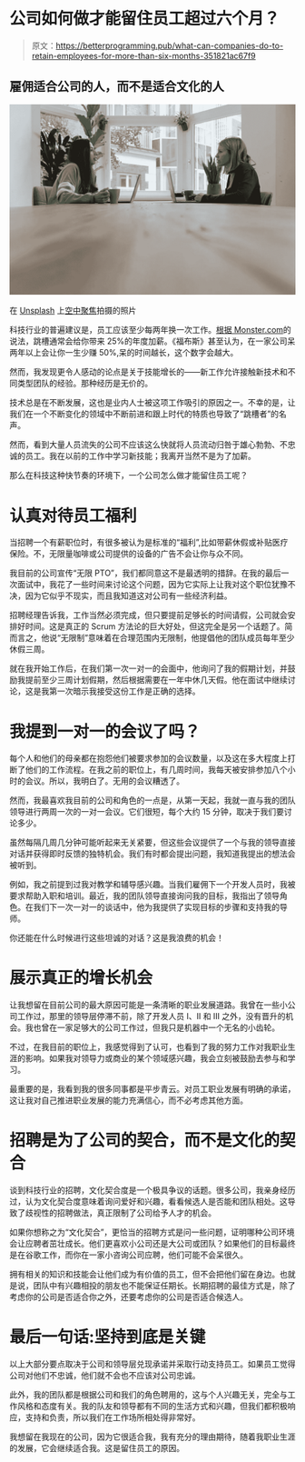 # 公司如何做才能留住员工超过六个月？

> 原文：<https://betterprogramming.pub/what-can-companies-do-to-retain-employees-for-more-than-six-months-351821ac67f9>

## 雇佣适合公司的人，而不是适合文化的人

![](img/04683655c834ddf53d7c6f19f3adfdc0.png)

在 [Unsplash](https://unsplash.com/s/photos/one-on-one?utm_source=unsplash&utm_medium=referral&utm_content=creditCopyText) 上[空中聚焦](https://unsplash.com/@airfocus?utm_source=unsplash&utm_medium=referral&utm_content=creditCopyText)拍摄的照片

科技行业的普遍建议是，员工应该至少每两年换一次工作。[根据 Monster.com](https://www.monster.com/career-advice/article/switch-jobs-earn-more-0517)的说法，跳槽通常会给你带来 25%的年度加薪。《福布斯》甚至认为，在一家公司呆两年以上会让你一生少赚 50%,呆的时间越长，这个数字会越大。

然而，我发现更令人感动的论点是关于技能增长的——新工作允许接触新技术和不同类型团队的经验。那种经历是无价的。

技术总是在不断发展，这也是业内人士被这项工作吸引的原因之一。不幸的是，让我们在一个不断变化的领域中不断前进和跟上时代的特质也导致了“跳槽者”的名声。

然而，看到大量人员流失的公司不应该这么快就将人员流动归咎于雄心勃勃、不忠诚的员工。我在以前的工作中学习新技能；我离开当然不是为了加薪。

那么在科技这种快节奏的环境下，一个公司怎么做才能留住员工呢？

# 认真对待员工福利

当招聘一个有薪职位时，有很多被认为是标准的“福利”,比如带薪休假或补贴医疗保险。不，无限量咖啡或公司提供的设备的广告不会让你与众不同。

我目前的公司宣传“无限 PTO”，我们都同意这不是最透明的措辞。在我的最后一次面试中，我花了一些时间来讨论这个问题，因为它实际上让我对这个职位犹豫不决，因为它似乎不现实，而且我知道这对公司有一些经济利益。

招聘经理告诉我，工作当然必须完成，但只要提前足够长的时间请假，公司就会安排好时间。这是真正的 Scrum 方法论的巨大好处，但这完全是另一个话题了。简而言之，他说“无限制”意味着在合理范围内无限制，他提倡他的团队成员每年至少休假三周。

就在我开始工作后，在我们第一次一对一的会面中，他询问了我的假期计划，并鼓励我提前至少三周计划假期，然后根据需要在一年中休几天假。他在面试中继续讨论，这是我第一次暗示我接受这份工作是正确的选择。

# 我提到一对一的会议了吗？

每个人和他们的母亲都在抱怨他们被要求参加的会议数量，以及这在多大程度上打断了他们的工作流程。在我之前的职位上，有几周时间，我每天被安排参加八个小时的会议。所以，我明白了。无用的会议糟透了。

然而，我最喜欢我目前的公司和角色的一点是，从第一天起，我就一直与我的团队领导进行两周一次的一对一会议。它们很短，每个大约 15 分钟，取决于我们要讨论多少。

虽然每隔几周几分钟可能听起来无关紧要，但这些会议提供了一个与我的领导直接对话并获得即时反馈的独特机会。我们有时都会提出问题，我知道我提出的想法会被听到。

例如，我之前提到过我对教学和辅导感兴趣。当我们雇佣下一个开发人员时，我被要求帮助入职和培训。最近，我的团队领导直接询问我的目标，我指出了领导角色。在我们下一次一对一的谈话中，他为我提供了实现目标的步骤和支持我的导师。

你还能在什么时候进行这些坦诚的对话？这是我浪费的机会！

# 展示真正的增长机会

让我想留在目前公司的最大原因可能是一条清晰的职业发展道路。我曾在一些小公司工作过，那里的领导层停滞不前，除了开发人员 I、II 和 III 之外，没有晋升的机会。我也曾在一家足够大的公司工作过，但我只是机器中一个无名的小齿轮。

不过，在我目前的职位上，我感觉得到了认可，也看到了我的努力工作对我职业生涯的影响。如果我对领导力或商业的某个领域感兴趣，我会立刻被鼓励去参与和学习。

最重要的是，我看到我的很多同事都是平步青云。对员工职业发展有明确的承诺，这让我对自己推进职业发展的能力充满信心，而不必考虑其他方面。

# 招聘是为了公司的契合，而不是文化的契合

谈到科技行业的招聘，文化契合度是一个极具争议的话题。很多公司，我亲身经历过，认为文化契合度意味着询问爱好和兴趣，看看候选人是否能和团队相处。这导致了歧视性的招聘做法，真正限制了公司给予人才的机会。

如果你想称之为“文化契合”，更恰当的招聘方式是问一些问题，证明哪种公司环境会让应聘者茁壮成长。他们更喜欢小公司还是大公司或团队？如果他们的目标最终是在谷歌工作，而你在一家小咨询公司应聘，他们可能不会呆很久。

拥有相关的知识和技能会让他们成为有价值的员工，但不会把他们留在身边。也就是说，团队中有兴趣相投的朋友也不能保证任期长。长期招聘的最佳方式是，除了考虑你的公司是否适合你之外，还要考虑你的公司是否适合候选人。

# 最后一句话:坚持到底是关键

以上大部分要点取决于公司和领导层兑现承诺并采取行动支持员工。如果员工觉得公司对他们不忠诚，他们就不会也不应该对公司忠诚。

此外，我的团队都是根据公司和我们的角色聘用的，这与个人兴趣无关，完全与工作风格和态度有关。我的队友和领导都有不同的生活方式和兴趣，但我们都积极响应，支持和负责，所以我们在工作场所相处得非常好。

我想留在我现在的公司，因为它很适合我，我有充分的理由期待，随着我职业生涯的发展，它会继续适合我。这是留住员工的原因。